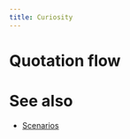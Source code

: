 ```yaml
---
title: Curiosity
---
```


# Quotation flow

<!--# include virtual="/partials/scenarios/quotation-flow" -->

# See also

- [Scenarios](/documentation/scenarios)
